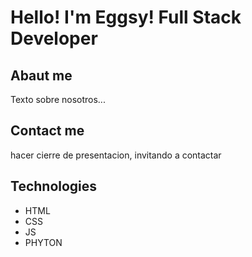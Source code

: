 # Hello! I'm Eggsy! Full Stack Developer
## Abaut me

Texto sobre nosotros...
## Contact me

hacer cierre de presentacion, invitando a contactar

## Technologies

- HTML
- CSS
- JS
- PHYTON